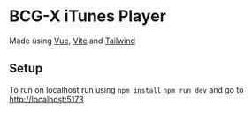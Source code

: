 # BCG-X iTunes Player

Made using [Vue](https://v3.vuejs.org), [Vite](https://vitejs.dev/) and [Tailwind](https://tailwindcss.com/)

## Setup

To run on localhost run using
`npm install`
`npm run dev`
and go to [http://localhost:5173](http://localhost:5173)
